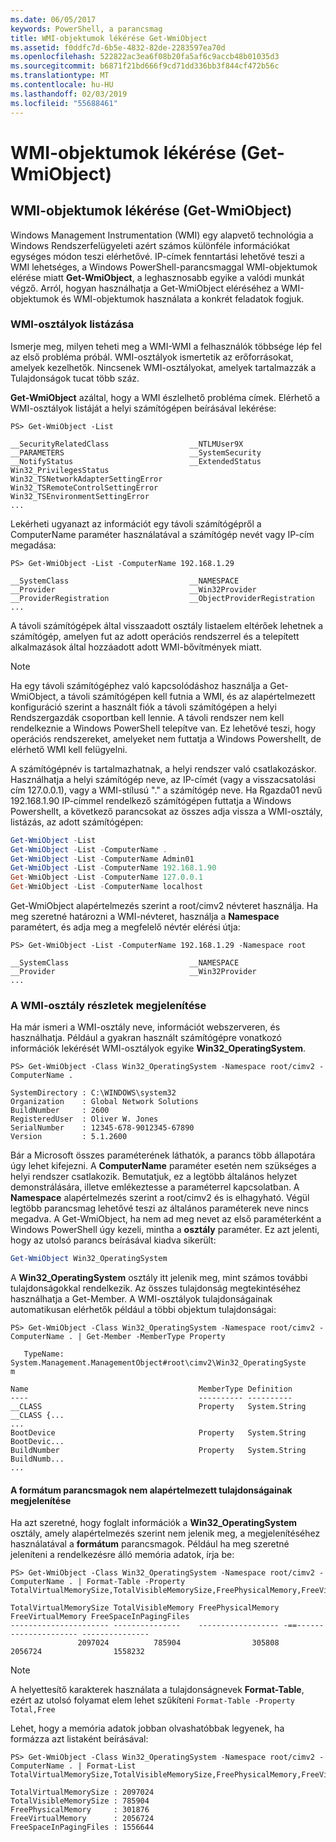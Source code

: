 ```yaml
---
ms.date: 06/05/2017
keywords: PowerShell, a parancsmag
title: WMI-objektumok lékérése Get-WmiObject
ms.assetid: f0ddfc7d-6b5e-4832-82de-2283597ea70d
ms.openlocfilehash: 522822ac3ea6f08b20fa5af6c9accb48b01035d3
ms.sourcegitcommit: b6871f21bd666f9cd71dd336bb3f844cf472b56c
ms.translationtype: MT
ms.contentlocale: hu-HU
ms.lasthandoff: 02/03/2019
ms.locfileid: "55688461"
---
```

# <a name="getting-wmi-objects-get-wmiobject"></a>WMI-objektumok lékérése (Get-WmiObject)

## <a name="getting-wmi-objects-get-wmiobject"></a>WMI-objektumok lékérése (Get-WmiObject)

Windows Management Instrumentation (WMI) egy alapvető technológia a Windows Rendszerfelügyeleti azért számos különféle információkat egységes módon teszi elérhetővé. IP-címek fenntartási lehetővé teszi a WMI lehetséges, a Windows PowerShell-parancsmaggal WMI-objektumok elérése miatt **Get-WmiObject**, a leghasznosabb egyike a valódi munkát végző. Arról, hogyan használhatja a Get-WmiObject eléréséhez a WMI-objektumok és WMI-objektumok használata a konkrét feladatok fogjuk.

### <a name="listing-wmi-classes"></a>WMI-osztályok listázása

Ismerje meg, milyen teheti meg a WMI-WMI a felhasználók többsége lép fel az első probléma próbál. WMI-osztályok ismertetik az erőforrásokat, amelyek kezelhetők. Nincsenek WMI-osztályokat, amelyek tartalmazzák a Tulajdonságok tucat több száz.

**Get-WmiObject** azáltal, hogy a WMI észlelhető probléma címek. Elérhető a WMI-osztályok listáját a helyi számítógépen beírásával lekérése:

```
PS> Get-WmiObject -List

__SecurityRelatedClass                  __NTLMUser9X
__PARAMETERS                            __SystemSecurity
__NotifyStatus                          __ExtendedStatus
Win32_PrivilegesStatus                  Win32_TSNetworkAdapterSettingError
Win32_TSRemoteControlSettingError       Win32_TSEnvironmentSettingError
...
```

Lekérheti ugyanazt az információt egy távoli számítógépről a ComputerName paraméter használatával a számítógép nevét vagy IP-cím megadása:

```
PS> Get-WmiObject -List -ComputerName 192.168.1.29

__SystemClass                           __NAMESPACE
__Provider                              __Win32Provider
__ProviderRegistration                  __ObjectProviderRegistration
...
```

A távoli számítógépek által visszaadott osztály listaelem eltérőek lehetnek a számítógép, amelyen fut az adott operációs rendszerrel és a telepített alkalmazások által hozzáadott adott WMI-bővítmények miatt.

> [!NOTE]
> Ha egy távoli számítógéphez való kapcsolódáshoz használja a Get-WmiObject, a távoli számítógépen kell futnia a WMI, és az alapértelmezett konfiguráció szerint a használt fiók a távoli számítógépen a helyi Rendszergazdák csoportban kell lennie. A távoli rendszer nem kell rendelkeznie a Windows PowerShell telepítve van. Ez lehetővé teszi, hogy operációs rendszereket, amelyeket nem futtatja a Windows Powershellt, de elérhető WMI kell felügyelni.

A számítógépnév is tartalmazhatnak, a helyi rendszer való csatlakozáskor. Használhatja a helyi számítógép neve, az IP-címét (vagy a visszacsatolási cím 127.0.0.1), vagy a WMI-stílusú "." a számítógép neve. Ha Rgazda01 nevű 192.168.1.90 IP-címmel rendelkező számítógépen futtatja a Windows Powershellt, a következő parancsokat az összes adja vissza a WMI-osztály, listázás, az adott számítógépen:

```powershell
Get-WmiObject -List
Get-WmiObject -List -ComputerName .
Get-WmiObject -List -ComputerName Admin01
Get-WmiObject -List -ComputerName 192.168.1.90
Get-WmiObject -List -ComputerName 127.0.0.1
Get-WmiObject -List -ComputerName localhost
```

Get-WmiObject alapértelmezés szerint a root/cimv2 névteret használja. Ha meg szeretné határozni a WMI-névteret, használja a **Namespace** paramétert, és adja meg a megfelelő névtér elérési útja:

```
PS> Get-WmiObject -List -ComputerName 192.168.1.29 -Namespace root

__SystemClass                           __NAMESPACE
__Provider                              __Win32Provider
...
```

### <a name="displaying-wmi-class-details"></a>A WMI-osztály részletek megjelenítése

Ha már ismeri a WMI-osztály neve, információt webszerveren, és használhatja. Például a gyakran használt számítógépre vonatkozó információk lekérését WMI-osztályok egyike **Win32_OperatingSystem**.

```
PS> Get-WmiObject -Class Win32_OperatingSystem -Namespace root/cimv2 -ComputerName .

SystemDirectory : C:\WINDOWS\system32
Organization    : Global Network Solutions
BuildNumber     : 2600
RegisteredUser  : Oliver W. Jones
SerialNumber    : 12345-678-9012345-67890
Version         : 5.1.2600
```

Bár a Microsoft összes paraméterének láthatók, a parancs több állapotára úgy lehet kifejezni. A **ComputerName** paraméter esetén nem szükséges a helyi rendszer csatlakozik. Bemutatjuk, ez a legtöbb általános helyzet demonstrálására, illetve emlékeztesse a paraméterrel kapcsolatban. A **Namespace** alapértelmezés szerint a root/cimv2 és is elhagyható. Végül legtöbb parancsmag lehetővé teszi az általános paraméterek neve nincs megadva. A Get-WmiObject, ha nem ad meg nevet az első paraméterként a Windows PowerShell úgy kezeli, mintha a **osztály** paraméter. Ez azt jelenti, hogy az utolsó parancs beírásával kiadva sikerült:

```powershell
Get-WmiObject Win32_OperatingSystem
```

A **Win32_OperatingSystem** osztály itt jelenik meg, mint számos további tulajdonságokkal rendelkezik. Az összes tulajdonság megtekintéséhez használhatja a Get-Member. A WMI-osztályok tulajdonságainak automatikusan elérhetők például a többi objektum tulajdonságai:

```
PS> Get-WmiObject -Class Win32_OperatingSystem -Namespace root/cimv2 -ComputerName . | Get-Member -MemberType Property

   TypeName: System.Management.ManagementObject#root\cimv2\Win32_OperatingSyste
m

Name                                      MemberType Definition
----                                      ---------- ----------
__CLASS                                   Property   System.String __CLASS {...
...
BootDevice                                Property   System.String BootDevic...
BuildNumber                               Property   System.String BuildNumb...
...
```

#### <a name="displaying-non-default-properties-with-format-cmdlets"></a>A formátum parancsmagok nem alapértelmezett tulajdonságainak megjelenítése

Ha azt szeretné, hogy foglalt információk a **Win32_OperatingSystem** osztály, amely alapértelmezés szerint nem jelenik meg, a megjelenítéséhez használatával a **formátum** parancsmagok. Például ha meg szeretné jeleníteni a rendelkezésre álló memória adatok, írja be:

```
PS> Get-WmiObject -Class Win32_OperatingSystem -Namespace root/cimv2 -ComputerName . | Format-Table -Property TotalVirtualMemorySize,TotalVisibleMemorySize,FreePhysicalMemory,FreeVirtualMemory,FreeSpaceInPagingFiles

TotalVirtualMemorySize TotalVisibleMemory FreePhysicalMemory FreeVirtualMemory FreeSpaceInPagingFiles
---------------------- ---------------    ------------------ -==--------------------- ---------------
               2097024          785904                305808           2056724                1558232
```

> [!NOTE]
> A helyettesítő karakterek használata a tulajdonságnevek **Format-Table**, ezért az utolsó folyamat elem lehet szűkíteni `Format-Table -Property Total,Free`

Lehet, hogy a memória adatok jobban olvashatóbbak legyenek, ha formázza azt listaként beírásával:

```
PS> Get-WmiObject -Class Win32_OperatingSystem -Namespace root/cimv2 -ComputerName . | Format-List TotalVirtualMemorySize,TotalVisibleMemorySize,FreePhysicalMemory,FreeVirtualMemory,FreeSpaceInPagingFiles

TotalVirtualMemorySize : 2097024
TotalVisibleMemorySize : 785904
FreePhysicalMemory     : 301876
FreeVirtualMemory      : 2056724
FreeSpaceInPagingFiles : 1556644
```
